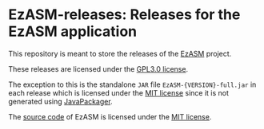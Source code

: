 # EzASM-releases: Releases for the EzASM application

This repository is meant to store the releases of the [EzASM](https://github.com/ezasm-org/EzASM) project.

These releases are licensed under the [GPL3.0 license](https://www.gnu.org/licenses/gpl-3.0.html).

The exception to this is the standalone `JAR` file `EzASM-{VERSION}-full.jar` in each release which is licensed under 
the [MIT license](https://mit-license.org/) since it is not generated using [JavaPackager](https://github.com/fvarrui/JavaPackager).

The [source code](https://github.com/ezasm-org/EzASM) of EzASM is licensed under the [MIT license](https://mit-license.org/).
